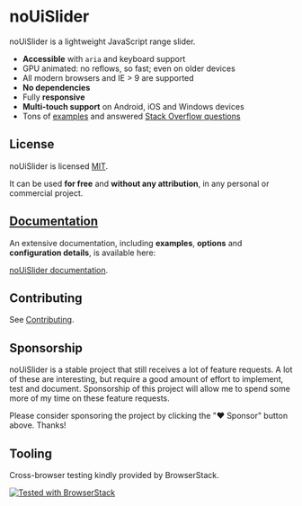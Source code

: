 # noUiSlider

noUiSlider is a lightweight JavaScript range slider.

- **Accessible** with `aria` and keyboard support
- GPU animated: no reflows, so fast; even on older devices
- All modern browsers and IE > 9 are supported
- **No dependencies**
- Fully **responsive**
- **Multi-touch support** on Android, iOS and Windows devices
- Tons of [examples](https://refreshless.com/nouislider/examples) and answered [Stack Overflow questions](https://stackoverflow.com/questions/tagged/nouislider)

License
-------
noUiSlider is licensed [MIT](https://choosealicense.com/licenses/mit/).

It can be used **for free** and **without any attribution**, in any personal or commercial project.

[Documentation](https://refreshless.com/nouislider/)
-------
An extensive documentation, including **examples**, **options** and **configuration details**, is available here:

[noUiSlider documentation](https://refreshless.com/nouislider/).

Contributing
------------

See [Contributing](CONTRIBUTING.md).

Sponsorship
-----------

noUiSlider is a stable project that still receives a lot of feature requests. A lot of these are interesting, but require a good amount of effort to implement, test and document. Sponsorship of this project will allow me to spend some more of my time on these feature requests.

Please consider sponsoring the project by clicking the "❤ Sponsor" button above. Thanks!

Tooling
-------

Cross-browser testing kindly provided by BrowserStack.

[![Tested with BrowserStack](documentation/../assets/browserstack-logo-380x90.png)](http://browserstack.com/)
